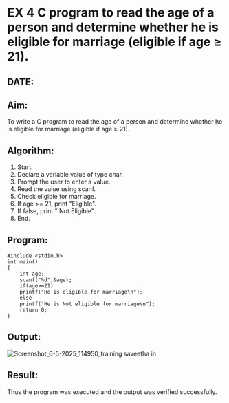 # EX 4 C program to read the age of a person and determine whether he is eligible for marriage (eligible if age ≥ 21).
## DATE:
## Aim:
To write a C program to read the age of a person and determine whether he is eligible for marriage (eligible if age ≥ 21).

## Algorithm:
1. Start. 
2. Declare a variable value of type char. 
3. Prompt the user to enter a value. 
4. Read the value using scanf. 
5. Check eligible for marriage. 
6. If age >= 21, print "Eligible". 
7. If false, print " Not Eligible". 
8. End.  

## Program:
```
#include <stdio.h>
int main()
{
    int age;
    scanf("%d",&age);
    if(age>=21)
    printf("He is eligible for marriage\n");
    else
    printf("He is Not eligible for marriage\n");
    return 0;   
}
```
## Output:
![Screenshot_6-5-2025_114950_training saveetha in](https://github.com/user-attachments/assets/7a58f5a5-7c60-401f-bfbc-16b710cdfff4)

## Result:
Thus the program was executed and the output was verified successfully.
